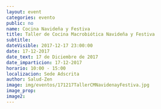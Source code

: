 ```yaml
---
layout: event
categories: evento
public: no
name: Cocina Navideña y Festiva
title: Taller de Cocina Macrobiótica Navideña y Festiva
subtitle:
dateVisible: 2017-12-17 23:00:00
date: 17-12-2017
date_text: 17 de Diciembre de 2017
date_imparticion: 17-12-2017
horario: 10:00 - 15:00
localizacion: Sede Adscrita
author: Salud-Zen
image: img/eventos/171217TallerCMNavidenayFestiva.jpg
image_prop:
image2:
---
```

